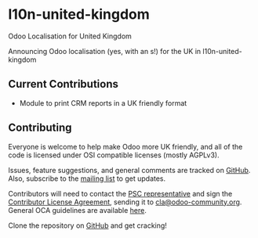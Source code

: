 # l10n-united-kingdom
Odoo Localisation for United Kingdom

Announcing Odoo localisation (yes, with an s!) for the UK in l10n-united-kingdom

## Current Contributions

* Module to print CRM reports in a UK friendly format


## Contributing

Everyone is welcome to help make Odoo more UK friendly, and all of the code is
licensed under OSI compatible licenses (mostly AGPLv3).

Issues, feature suggestions, and general comments are tracked on
[GitHub](//github.com/OCA/l10n-united-kingdom/issues).
Also, subscribe to the [mailing list](//odoo-community.org/groups) to get
updates.

Contributors will need to contact the [PSC representative](psc...) and sign the
[Contributor License Agreement](//odoo-community.org/page/cla), sending it to
[cla@odoo-community.org](mailto:cla@odoo-community.org).
General OCA guidelines are available
[here](//github.com/OCA/maintainer-tools/blob/master/CONTRIBUTING.md).

Clone the repository on [GitHub](//github.com/OCA/l10n-united-kingdom) and get
cracking!
